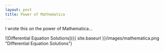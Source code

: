 ```yaml
---
layout: post
title: Power of Mathematica
---
```


I wrote this on the power of Mathematica...

![Differential Equation Solutions]({{ site.baseurl }}/images/mathematica.png "Differential Equation Solutions")
